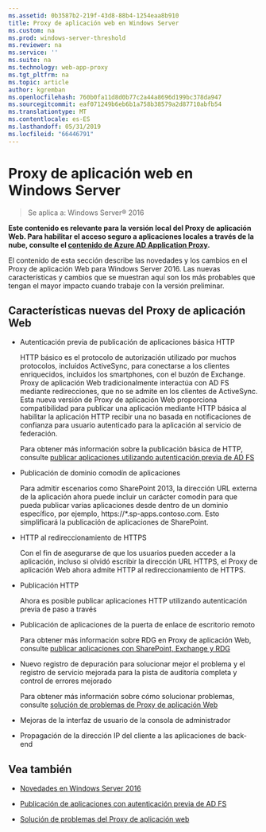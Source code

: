 ```yaml
---
ms.assetid: 0b3587b2-219f-43d8-88b4-1254eaa8b910
title: Proxy de aplicación web en Windows Server
ms.custom: na
ms.prod: windows-server-threshold
ms.reviewer: na
ms.service: ''
ms.suite: na
ms.technology: web-app-proxy
ms.tgt_pltfrm: na
ms.topic: article
author: kgremban
ms.openlocfilehash: 760b0fa11d8d0b77c2a44a8696d199bc378da947
ms.sourcegitcommit: eaf071249b6eb6b1a758b38579a2d87710abfb54
ms.translationtype: MT
ms.contentlocale: es-ES
ms.lasthandoff: 05/31/2019
ms.locfileid: "66446791"
---
```

# <a name="web-application-proxy-in-windows-server"></a>Proxy de aplicación web en Windows Server

>Se aplica a: Windows Server&reg; 2016

**Este contenido es relevante para la versión local del Proxy de aplicación Web. Para habilitar el acceso seguro a aplicaciones locales a través de la nube, consulte el [contenido de Azure AD Application Proxy](https://azure.microsoft.com/documentation/articles/active-directory-application-proxy-get-started/).**  
  
El contenido de esta sección describe las novedades y los cambios en el Proxy de aplicación Web para Windows Server 2016. Las nuevas características y cambios que se muestran aquí son los más probables que tengan el mayor impacto cuando trabaje con la versión preliminar.  
  
## <a name="web-application-proxy-new-features"></a>Características nuevas del Proxy de aplicación Web  
  
- Autenticación previa de publicación de aplicaciones básica HTTP  
  
  HTTP básico es el protocolo de autorización utilizado por muchos protocolos, incluidos ActiveSync, para conectarse a los clientes enriquecidos, incluidos los smartphones, con el buzón de Exchange. Proxy de aplicación Web tradicionalmente interactúa con AD FS mediante redirecciones, que no se admite en los clientes de ActiveSync. Esta nueva versión de Proxy de aplicación Web proporciona compatibilidad para publicar una aplicación mediante HTTP básica al habilitar la aplicación HTTP recibir una no basada en notificaciones de confianza para usuario autenticado para la aplicación al servicio de federación.  
  
  Para obtener más información sobre la publicación básica de HTTP, consulte [publicar aplicaciones utilizando autenticación previa de AD FS](../web-application-proxy/../web-application-proxy/Publishing-Applications-using-AD-FS-Preauthentication.md)  
  
- Publicación de dominio comodín de aplicaciones  
  
  Para admitir escenarios como SharePoint 2013, la dirección URL externa de la aplicación ahora puede incluir un carácter comodín para que pueda publicar varias aplicaciones desde dentro de un dominio específico, por ejemplo, https://*.sp-apps.contoso.com. Esto simplificará la publicación de aplicaciones de SharePoint.  
  
- HTTP al redireccionamiento de HTTPS  
  
  Con el fin de asegurarse de que los usuarios pueden acceder a la aplicación, incluso si olvidó escribir la dirección URL HTTPS, el Proxy de aplicación Web ahora admite HTTP al redireccionamiento de HTTPS.  
  
- Publicación HTTP  
  
  Ahora es posible publicar aplicaciones HTTP utilizando autenticación previa de paso a través  
  
- Publicación de aplicaciones de la puerta de enlace de escritorio remoto  
  
  Para obtener más información sobre RDG en Proxy de aplicación Web, consulte [publicar aplicaciones con SharePoint, Exchange y RDG](../web-application-proxy/Publishing-Applications-with-SharePoint,-Exchange-and-RDG.md)  
  
- Nuevo registro de depuración para solucionar mejor el problema y el registro de servicio mejorada para la pista de auditoría completa y control de errores mejorado  
  
  Para obtener más información sobre cómo solucionar problemas, consulte [solución de problemas de Proxy de aplicación Web](https://technet.microsoft.com/library/dn770156.aspx)  
  
- Mejoras de la interfaz de usuario de la consola de administrador  
  
- Propagación de la dirección IP del cliente a las aplicaciones de back-end  
  
## <a name="see-also"></a>Vea también  
  
-   [Novedades en Windows Server 2016](https://technet.microsoft.com/library/dn765472.aspx)  
  
-   [Publicación de aplicaciones con autenticación previa de AD FS](../web-application-proxy/Publishing-Applications-using-AD-FS-Preauthentication.md)  
  
-   [Solución de problemas del Proxy de aplicación web](https://technet.microsoft.com/library/dn770156.aspx)  
  



